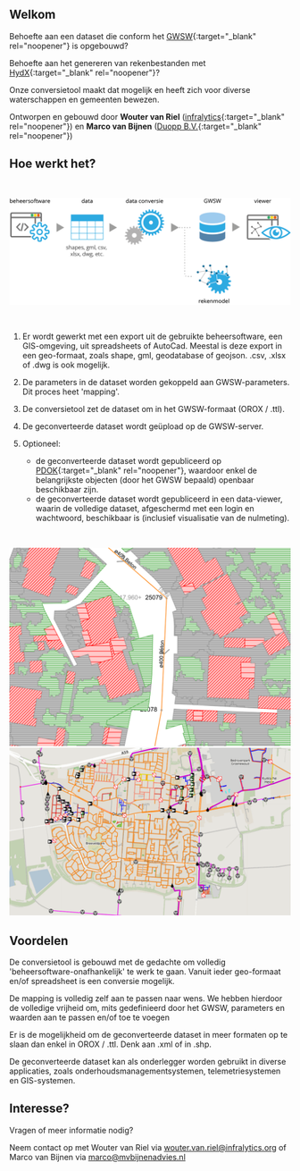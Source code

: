 ## Welkom

Behoefte aan een dataset die conform het [GWSW](https://data.gwsw.nl){:target="_blank" rel="noopener"} is opgebouwd?

Behoefte aan het genereren van rekenbestanden met [HydX](https://www.riool.net/-/gwsw-hyd){:target="_blank" rel="noopener"}?

Onze conversietool maakt dat mogelijk en heeft zich voor diverse waterschappen en gemeenten bewezen.

Ontworpen en gebouwd door __Wouter van Riel__ ([infralytics](https://www.infralytics.org){:target="_blank" rel="noopener"}) en __Marco van Bijnen__ ([Duopp B.V.](https://duopp.nl){:target="_blank" rel="noopener"})

## Hoe werkt het?
<br>

![conversieproces](figures/conversie_flow.png)

<br>

1. Er wordt gewerkt met een export uit de gebruikte beheersoftware, een GIS-omgeving, uit spreadsheets of AutoCad. Meestal is deze export in een geo-formaat, zoals shape, gml, geodatabase of geojson. .csv, .xlsx of .dwg is ook mogelijk.

2. De parameters in de dataset worden gekoppeld aan GWSW-parameters. Dit proces heet 'mapping'.

3. De conversietool zet de dataset om in het GWSW-formaat (OROX / .ttl).

4. De geconverteerde dataset wordt geüpload op de GWSW-server.

5. Optioneel:
   - de geconverteerde dataset wordt gepubliceerd op [PDOK](https://www.pdok.nl/viewer/){:target="_blank" rel="noopener"}, waardoor enkel de belangrijkste objecten (door het GWSW bepaald) openbaar beschikbaar zijn.
   - de geconverteerde dataset wordt gepubliceerd in een data-viewer, waarin de volledige dataset, afgeschermd met een login en wachtwoord, beschikbaar is (inclusief visualisatie van de nulmeting).

<br>

![data_viewer](figures/Afbeelding%20dataviewer%20oppervlakkenkaart.png) ![data_viewer2](figures/Afbeelding%20dataviewer.png)

## Voordelen

De conversietool is gebouwd met de gedachte om volledig 'beheersoftware-onafhankelijk' te werk te gaan. Vanuit ieder geo-formaat en/of spreadsheet is een conversie mogelijk.

De mapping is volledig zelf aan te passen naar wens. We hebben hierdoor de volledige vrijheid om, mits gedefinieerd door het GWSW, parameters en waarden aan te passen en/of toe te voegen

Er is de mogelijkheid om de geconverteerde dataset in meer formaten op te slaan dan enkel in OROX / .ttl. Denk aan .xml of in .shp.

De geconverteerde dataset kan als onderlegger worden gebruikt in diverse applicaties, zoals onderhoudsmanagementsystemen, telemetriesystemen en GIS-systemen.


## Interesse?

Vragen of meer informatie nodig?

Neem contact op met Wouter van Riel via [wouter.van.riel@infralytics.org](mailto:wouter.van.riel@infralytics.org) of Marco van Bijnen via [marco@mvbijnenadvies.nl](mailto:marco@mvbijnenadvies.nl)
